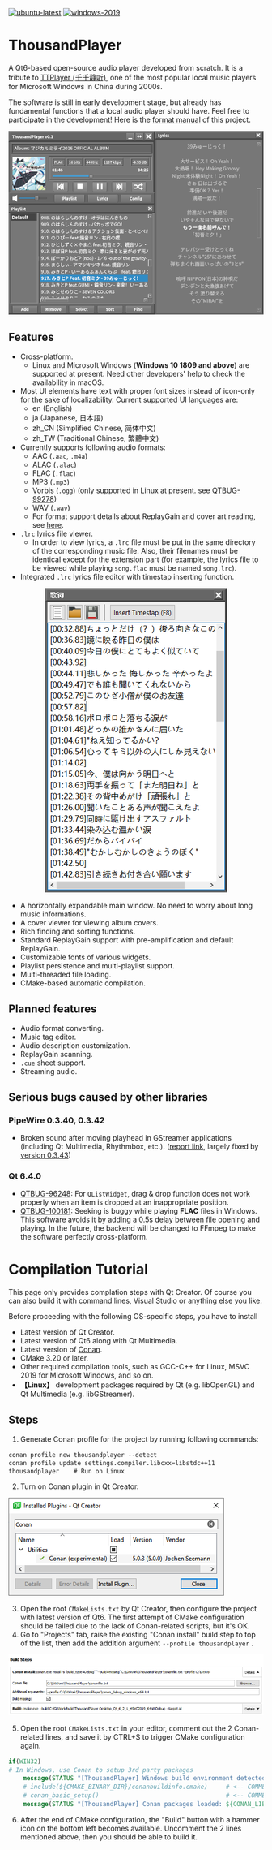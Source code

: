 <!--
# Languages of this Page

- **English**
- [日本語](README_ja.md)
- [简体中文](README_zh-CN.md) - [繁體中文](README_zh-TW.md)

---
-->

[![ubuntu-latest](https://github.com/ZXfkSIE/ThousandPlayer/actions/workflows/ubuntu-latest.yml/badge.svg)](https://github.com/ZXfkSIE/ThousandPlayer/actions/workflows/ubuntu-latest.yml)
[![windows-2019](https://github.com/ZXfkSIE/ThousandPlayer/actions/workflows/windows-2019.yml/badge.svg)](https://github.com/ZXfkSIE/ThousandPlayer/actions/workflows/windows-2019.yml)

# ThousandPlayer
A Qt6-based open-source audio player developed from scratch. It is a tribute to [TTPlayer (千千静听)](https://zh.wikipedia.org/wiki/千千音乐播放器),
one of the most popular local music players for Microsoft Windows in China during 2000s.

The software is still in early development stage,
but already has fundamental functions that a local audio player should have. Feel free to participate in the development! Here is the [format manual](Format.md) of this project.

![](figure/screenshot.png)

## Features
- Cross-platform.
  - Linux and Microsoft Windows (**Windows 10 1809 and above**) are supported at present. Need other developers' help to check the availability in macOS.
- Most UI elements have text with proper font sizes instead of icon-only for the sake of localizability. Current supported UI languages are:
  - en (English)
  - ja (Japanese, 日本語)
  - zh_CN (Simplified Chinese, 简体中文)
  - zh_TW (Traditional Chinese, 繁體中文)
- Currently supports following audio formats:
  - AAC (`.aac`, `.m4a`)
  - ALAC (`.alac`)
  - FLAC (`.flac`)
  - MP3 (`.mp3`)
  - Vorbis (`.ogg`) (only supported in Linux at present. see [QTBUG-99278](https://bugreports.qt.io/browse/QTBUG-99278))
  - WAV (`.wav`)
  - For format support details about ReplayGain and cover art reading, see [here](SupportInfo.md).
- `.lrc` lyrics file viewer.
  - In order to view lyrics, a `.lrc` file must be put in the same directory of the corresponding music file. Also, their filenames must be identical except for the extension part (for example, the lyrics file to be viewed while playing `song.flac` must be named `song.lrc`).
- Integrated `.lrc` lyrics file editor with timestap inserting function.
<p align="center">
  <img src="figure/lyricsEditor.png">
</p>

- A horizontally expandable main window. No need to worry about long music informations.
- A cover viewer for viewing album covers.
- Rich finding and sorting functions.
- Standard ReplayGain support with pre-amplification and default ReplayGain.
- Customizable fonts of various widgets.
- Playlist persistence and multi-playlist support.
- Multi-threaded file loading.
- CMake-based automatic compilation.

## Planned features
- Audio format converting.
- Music tag editor.
- Audio description customization.
- ReplayGain scanning.
- `.cue` sheet support.
- Streaming audio.

## Serious bugs caused by other libraries
### PipeWire 0.3.40, 0.3.42
- Broken sound after moving playhead in GStreamer applications (including Qt Multimedia, Rhythmbox, etc.). ([report link](https://bugzilla.redhat.com/show_bug.cgi?id=2031441), largely fixed by [version 0.3.43](https://gitlab.freedesktop.org/pipewire/pipewire/-/releases/0.3.43))

### Qt 6.4.0
- [QTBUG-96248](https://bugreports.qt.io/browse/QTBUG-96248): For `QListWidget`, drag & drop function does not work properly when an item is dropped at an inappropriate position.
- [QTBUG-100181](https://bugreports.qt.io/browse/QTBUG-100181): Seeking is buggy while playing **FLAC** files in Windows. This software avoids it by adding a 0.5s delay between file opening and playing. In the future, the backend will be changed to FFmpeg to make the software perfectly cross-platform.

# Compilation Tutorial

This page only provides complation steps with Qt Creator. Of course you can also build it with command lines, Visual Studio or anything else you like.

Before proceeding with the following OS-specific steps, you have to install
- Latest version of Qt Creator.
- Latest version of Qt6 along with Qt Multimedia.
- Latest version of [Conan](https://conan.io/).
- CMake 3.20 or later.
- Other required compilation tools, such as GCC-C++ for Linux, MSVC 2019 for Microsoft Windows, and so on.
- **【Linux】** development packages required by Qt (e.g. libOpenGL) and Qt Multimedia (e.g. libGStreamer).

## Steps
1. Generate Conan profile for the project by running following commands:
```shell
conan profile new thousandplayer --detect
conan profile update settings.compiler.libcxx=libstdc++11 thousandplayer    # Run on Linux
```

2. Turn on Conan plugin in Qt Creator.

![](figure/ConanPlugin.png)

3. Open the root `CMakeLists.txt` by Qt Creator,
then configure the project with latest version of Qt6.
The first attempt of CMake configuration should be failed due to the lack of Conan-related scripts, but it's OK.
4. Go to "Projects" tab, raise the existing "Conan install" build step to top of the list, then add the addition argument `--profile thousandplayer` .

![](figure/ConanInstallBuildStep.png)

5.  Open the root `CMakeLists.txt` in your editor, comment out the 2 Conan-related lines, and save it by CTRL+S to trigger CMake configuration again.
```cmake
if(WIN32)
# In Windows, use Conan to setup 3rd party packages
    message(STATUS "[ThousandPlayer] Windows build environment detected.")
    # include(${CMAKE_BINARY_DIR}/conanbuildinfo.cmake)     # <-- COMMENT OUT!              
    # conan_basic_setup()                                   # <-- COMMENT OUT!
    message(STATUS "[ThousandPlayer] Conan packages loaded: ${CONAN_LIBS}")
```
6. After the end of CMake configuration, the "Build" button with a hammer icon on the bottom left becomes available. Uncomment the 2 lines mentioned above, then you should be able to build it.
